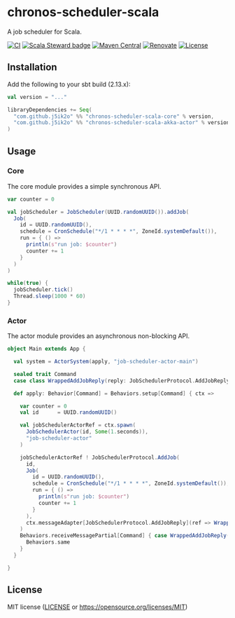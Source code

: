 # chronos-scheduler-scala

A job scheduler for Scala.

[![CI](https://github.com/j5ik2o/chronos-scheduler-scala/workflows/CI/badge.svg)](https://github.com/j5ik2o/chronos-scheduler-scala/actions?query=workflow%3ACI)
[![Scala Steward badge](https://img.shields.io/badge/Scala_Steward-helping-blue.svg?style=flat&logo=data:image/png;base64,iVBORw0KGgoAAAANSUhEUgAAAA4AAAAQCAMAAAARSr4IAAAAVFBMVEUAAACHjojlOy5NWlrKzcYRKjGFjIbp293YycuLa3pYY2LSqql4f3pCUFTgSjNodYRmcXUsPD/NTTbjRS+2jomhgnzNc223cGvZS0HaSD0XLjbaSjElhIr+AAAAAXRSTlMAQObYZgAAAHlJREFUCNdNyosOwyAIhWHAQS1Vt7a77/3fcxxdmv0xwmckutAR1nkm4ggbyEcg/wWmlGLDAA3oL50xi6fk5ffZ3E2E3QfZDCcCN2YtbEWZt+Drc6u6rlqv7Uk0LdKqqr5rk2UCRXOk0vmQKGfc94nOJyQjouF9H/wCc9gECEYfONoAAAAASUVORK5CYII=)](https://scala-steward.org)
[![Maven Central](https://maven-badges.herokuapp.com/maven-central/com.github.j5ik2o/chronos-scheduler-scala_2.13/badge.svg)](https://maven-badges.herokuapp.com/maven-central/com.github.j5ik2o/chronos-scheduler-scala_2.13)
[![Renovate](https://img.shields.io/badge/renovate-enabled-brightgreen.svg)](https://renovatebot.com)
[![License](https://img.shields.io/badge/License-MIT-blue.svg)](https://opensource.org/licenses/MIT)

## Installation

Add the following to your sbt build (2.13.x):

```scala
val version = "..."

libraryDependencies += Seq(
  "com.github.j5ik2o" %% "chronos-scheduler-scala-core" % version,
  "com.github.j5ik2o" %% "chronos-scheduler-scala-akka-actor" % version
)
```

## Usage

### Core

The core module provides a simple synchronous API.

```scala
var counter = 0

val jobScheduler = JobScheduler(UUID.randomUUID()).addJob(
  Job(
    id = UUID.randomUUID(),
    schedule = CronSchedule("*/1 * * * *", ZoneId.systemDefault()),
    run = { () =>
      println(s"run job: $counter")
      counter += 1
    }
  )
)

while(true) {
  jobScheduler.tick()
  Thread.sleep(1000 * 60)
}
```

### Actor

The actor module provides an asynchronous non-blocking API.

```scala
object Main extends App {

  val system = ActorSystem(apply, "job-scheduler-actor-main")

  sealed trait Command
  case class WrappedAddJobReply(reply: JobSchedulerProtocol.AddJobReply) extends Command

  def apply: Behavior[Command] = Behaviors.setup[Command] { ctx =>

    var counter = 0
    val id      = UUID.randomUUID()

    val jobSchedulerActorRef = ctx.spawn(
      JobSchedulerActor(id, Some(1.seconds)), 
      "job-scheduler-actor"
    )

    jobSchedulerActorRef ! JobSchedulerProtocol.AddJob(
      id,
      Job(
        id = UUID.randomUUID(),
        schedule = CronSchedule("*/1 * * * *", ZoneId.systemDefault()),
        run = { () =>
          println(s"run job: $counter")
          counter += 1
        }
      ),
      ctx.messageAdapter[JobSchedulerProtocol.AddJobReply](ref => WrappedAddJobReply(ref))
    )
    Behaviors.receiveMessagePartial[Command] { case WrappedAddJobReply(AddJobSucceeded) =>
      Behaviors.same
    }
  }

}
```

## License

MIT license ([LICENSE](LICENSE) or https://opensource.org/licenses/MIT)
